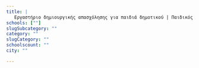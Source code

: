 ```yaml
---
title: |
   Εργαστήριο δημιουργικής απασχόλησης για παιδιά δημοτικού | Παιδικός Σταθμός
schools: [""]
slugSubcategory: ""
category: ""
slugCategory: ""
schoolscount: ""
city: ""

---
```


